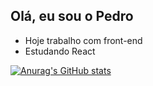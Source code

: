 ## Olá, eu sou o Pedro

- Hoje trabalho com front-end
- Estudando React 

<!-- <div align="center">
  <a href="https://github.com/pedroronchi">
  <img height="180em" src="https://github-readme-stats.vercel.app/api?username=pedroronchi&show_icons=true&theme=dracula&include_all_commits=true&count_private=true"/>
  <img height="180em" src="https://github-readme-stats.vercel.app/api/top-langs/?username=rafaballerini&layout=compact&langs_count=7&theme=dracula"/>
</div> -->

<!--https://github.com/anuraghazra/github-readme-stats/blob/master/docs/readme_pt-BR.md-->

  [![Anurag's GitHub stats](https://github-readme-stats.vercel.app/api?username=pedroronchi)](https://github.com/anuraghazra/github-readme-stats)
